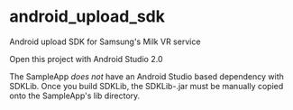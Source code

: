 # android_upload_sdk

Android upload SDK for Samsung's Milk VR service

Open this project with Android Studio 2.0

The SampleApp *does not* have an Android Studio based dependency
with SDKLib. Once you build SDKLib, the SDKLib-<build type>.jar
must be manually copied onto the SampleApp's lib directory.

